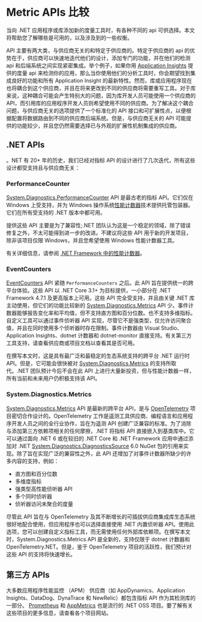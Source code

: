 # Metric APIs 比较

当向 .NET 应用程序或库添加新的度量工具时，有各种不同的 api 可供选择。本文将帮助您了解哪些是可用的，以及涉及到的一些权衡。

API 主要有两大类，与供应商无关的和特定于供应商的。特定于供应商的 api 的优势在于，供应商可以快速地迭代他们的设计，添加专门的功能，并在他们的检测 api 和后端系统之间实现紧密集成。举个例子，如果你用 [Application Insights](https://learn.microsoft.com/en-us/azure/azure-monitor/app/app-insights-overview) 提供的度量 api 来检测你的应用，那么当你使用他们的分析工具时，你会期望找到集成良好的功能和所有 Application Insight 的最新特性。然而，库或应用程序现在也将耦合到这个供应商，并且在将来更改到不同的供应商将需要重写工具。对于库来说，这种耦合可能会产生特别大的问题，因为库开发人员可能使用一个供应商的 API，而引用库的应用程序开发人员则希望使用不同的供应商。为了解决这个耦合问题，与供应商无关的选项提供了一个标准化的 API 接口和可扩展性点，以便根据配置将数据路由到不同的供应商后端系统。但是，与供应商无关的 API 可能提供的功能较少，并且您仍然需要选择已与外观的扩展性机制集成的供应商。

## .NET APIs

。NET 有 20+ 年的历史，我们已经对指标 API 的设计进行了几次迭代，所有这些设计都受支持且与供应商无关：

### PerformanceCounter

[System.Diagnostics.PerformanceCounter](https://learn.microsoft.com/en-us/dotnet/api/system.diagnostics.performancecounter) API 是最古老的指标 API。它们仅在 Windows 上受支持，并为 Windows 操作系统[性能计数器](https://learn.microsoft.com/en-us/windows/win32/perfctrs/performance-counters-portal)技术提供托管包装器。它们在所有受支持的 .NET 版本中都可用。

提供这些 API 主要是为了兼容性;.NET 团队认为这是一个稳定的领域，除了错误修复之外，不太可能得到进一步的改进。不建议将这些 API 用于新的开发项目，除非该项目仅限 Windows，并且您希望使用 Windows 性能计数器工具。

有关详细信息，请参阅 [.NET Framework 中的性能计数器](https://learn.microsoft.com/en-us/dotnet/framework/debug-trace-profile/performance-counters)。

### EventCounters

[EventCounters](https://learn.microsoft.com/en-us/dotnet/core/diagnostics/event-counters) API 紧随 `PerformanceCounters` 之后。此 API 旨在提供统一的跨平台体验。这些 API 以 .NET Core 3.1+ 为目标提供，一小部分在 .NET Framework 4.7.1 及更高版本上可用。这些 API 完全受支持，并且由关键 .NET 库主动使用，但它们的功能比较新的 [System.Diagnostics.Metrics](https://learn.microsoft.com/en-us/dotnet/api/system.diagnostics.metrics) API 少。事件计数器能够报告变化率和平均值，但不支持直方图和百分位数。也不支持多维指标。自定义工具可以通过事件侦听器 API 实现，尽管它不是强类型，仅允许访问聚合值，并且在同时使用多个侦听器时存在限制。事件计数器由 Visual Studio、Application Insights、dotnet 计数器和 dotnet-monitor 直接支持。有关第三方工具支持，请查看供应商或项目文档以查看其是否可用。

在撰写本文时，这是具有最广泛和最稳定的生态系统支持的跨平台 .NET 运行时 API。但是，它可能会很快被对 [System.Diagnostics.Metrics](metrics-instrumentation.md) 的支持所取代。.NET 团队预计今后不会在此 API 上进行大量新投资，但与性能计数器一样，所有当前和未来用户仍积极支持该 API。

### System.Diagnostics.Metrics

[System.Diagnostics.Metrics](metrics-instrumentation.md) API 是最新的跨平台 API，是与 [OpenTelemetry](https://opentelemetry.io/) 项目密切合作设计的。OpenTelemetry 工作是遥测工具供应商、编程语言和应用程序开发人员之间的全行业协作，旨在为遥测 API 创建广泛兼容的标准。为了消除与添加第三方依赖项相关的任何摩擦，.NET 将指标 API 直接嵌入到基类库中。它可以通过面向 .NET 6 或在较旧的 .NET Core 和 .NET Framework 应用中通过添加对 .NET [System.Diagnostics.DiagnosticsSource](https://www.nuget.org/packages/System.Diagnostics.DiagnosticSource) 6.0 NuGet 包的引用来实现。除了旨在实现广泛的兼容性之外，此 API 还增加了对事件计数器所缺少的许多内容的支持，例如：

- 直方图和百分位数
- 多维度指标
- 强类型高性能侦听器 API
- 多个同时侦听器
- 侦听器访问未聚合的度量

尽管此 API 旨在与 OpenTelemetry 及其不断增长的可插拔供应商集成库生态系统很好地配合使用，但应用程序也可以选择直接使用 .NET 内置侦听器 API。使用此选项，您可以创建自定义指标工具，而无需使用任何外部库依赖项。在撰写本文时，System.Diagnostics.Metrics API 是全新的，支持仅限于 dotnet 计数器和 OpenTelemetry.NET。但是，鉴于 OpenTelemetry 项目的活跃性，我们预计对这些 API 的支持将快速增长。

## 第三方 APIs

大多数应用程序性能监控 （APM） 供应商（如 AppDynamics、Application Insights、DataDog、DynaTrace 和 NewRelic）都包含指标 API 作为其检测库的一部分。 [Prometheus](https://github.com/prometheus-net/prometheus-net) 和 [AppMetrics](https://www.app-metrics.io/) 也是流行的 .NET OSS 项目。要了解有关这些项目的更多信息，请查看各个项目网站。

